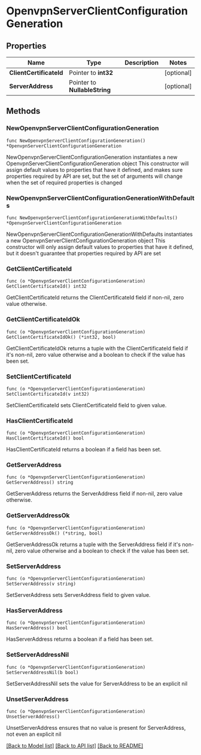 # OpenvpnServerClientConfigurationGeneration

## Properties

Name | Type | Description | Notes
------------ | ------------- | ------------- | -------------
**ClientCertificateId** | Pointer to **int32** |  | [optional] 
**ServerAddress** | Pointer to **NullableString** |  | [optional] 

## Methods

### NewOpenvpnServerClientConfigurationGeneration

`func NewOpenvpnServerClientConfigurationGeneration() *OpenvpnServerClientConfigurationGeneration`

NewOpenvpnServerClientConfigurationGeneration instantiates a new OpenvpnServerClientConfigurationGeneration object
This constructor will assign default values to properties that have it defined,
and makes sure properties required by API are set, but the set of arguments
will change when the set of required properties is changed

### NewOpenvpnServerClientConfigurationGenerationWithDefaults

`func NewOpenvpnServerClientConfigurationGenerationWithDefaults() *OpenvpnServerClientConfigurationGeneration`

NewOpenvpnServerClientConfigurationGenerationWithDefaults instantiates a new OpenvpnServerClientConfigurationGeneration object
This constructor will only assign default values to properties that have it defined,
but it doesn't guarantee that properties required by API are set

### GetClientCertificateId

`func (o *OpenvpnServerClientConfigurationGeneration) GetClientCertificateId() int32`

GetClientCertificateId returns the ClientCertificateId field if non-nil, zero value otherwise.

### GetClientCertificateIdOk

`func (o *OpenvpnServerClientConfigurationGeneration) GetClientCertificateIdOk() (*int32, bool)`

GetClientCertificateIdOk returns a tuple with the ClientCertificateId field if it's non-nil, zero value otherwise
and a boolean to check if the value has been set.

### SetClientCertificateId

`func (o *OpenvpnServerClientConfigurationGeneration) SetClientCertificateId(v int32)`

SetClientCertificateId sets ClientCertificateId field to given value.

### HasClientCertificateId

`func (o *OpenvpnServerClientConfigurationGeneration) HasClientCertificateId() bool`

HasClientCertificateId returns a boolean if a field has been set.

### GetServerAddress

`func (o *OpenvpnServerClientConfigurationGeneration) GetServerAddress() string`

GetServerAddress returns the ServerAddress field if non-nil, zero value otherwise.

### GetServerAddressOk

`func (o *OpenvpnServerClientConfigurationGeneration) GetServerAddressOk() (*string, bool)`

GetServerAddressOk returns a tuple with the ServerAddress field if it's non-nil, zero value otherwise
and a boolean to check if the value has been set.

### SetServerAddress

`func (o *OpenvpnServerClientConfigurationGeneration) SetServerAddress(v string)`

SetServerAddress sets ServerAddress field to given value.

### HasServerAddress

`func (o *OpenvpnServerClientConfigurationGeneration) HasServerAddress() bool`

HasServerAddress returns a boolean if a field has been set.

### SetServerAddressNil

`func (o *OpenvpnServerClientConfigurationGeneration) SetServerAddressNil(b bool)`

 SetServerAddressNil sets the value for ServerAddress to be an explicit nil

### UnsetServerAddress
`func (o *OpenvpnServerClientConfigurationGeneration) UnsetServerAddress()`

UnsetServerAddress ensures that no value is present for ServerAddress, not even an explicit nil

[[Back to Model list]](../README.md#documentation-for-models) [[Back to API list]](../README.md#documentation-for-api-endpoints) [[Back to README]](../README.md)


